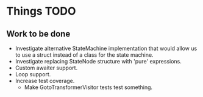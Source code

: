 # Things TODO

## Work to be done

- Investigate alternative StateMachine implementation that would allow us to use a struct instead of a class for the state machine.
- Investigate replacing StateNode structure with 'pure' expressions.
- Custom awaiter support.
- Loop support.
- Increase test coverage.
  - Make GotoTransformerVisitor tests test something.